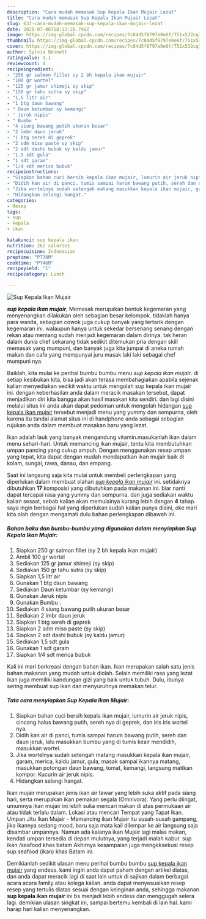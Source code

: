 ```yaml
---
description: "Cara mudah memasak Sup Kepala Ikan Mujair Lezat"
title: "Cara mudah memasak Sup Kepala Ikan Mujair Lezat"
slug: 637-cara-mudah-memasak-sup-kepala-ikan-mujair-lezat
date: 2020-07-06T18:12:28.748Z
image: https://img-global.cpcdn.com/recipes/7c84d5f8797e0e6f/751x532cq70/sup-kepala-ikan-mujair-foto-resep-utama.jpg
thumbnail: https://img-global.cpcdn.com/recipes/7c84d5f8797e0e6f/751x532cq70/sup-kepala-ikan-mujair-foto-resep-utama.jpg
cover: https://img-global.cpcdn.com/recipes/7c84d5f8797e0e6f/751x532cq70/sup-kepala-ikan-mujair-foto-resep-utama.jpg
author: Sylvia Bennett
ratingvalue: 3.1
reviewcount: 4
recipeingredient:
- "250 gr salmon fillet sy 2 bh kepala ikan mujair"
- "100 gr wortel"
- "125 gr jamur shimeji sy skip"
- "150 gr tahu sutra sy skip"
- "1,5 litr air"
- "1 btg daun bawang"
- " Daun ketumbar sy kemangi"
- " Jeruk nipis"
- " Bumbu "
- "4 siung bawang putih ukuran besar"
- "2 lmbr daun jeruk"
- "1 btg sereh di geprek"
- "2 sdm miso paste sy skip"
- "2 sdt dashi bubuk sy kaldu jamur"
- "1,5 sdt gula"
- "1 sdt garam"
- "1/4 sdt merica bubuk"
recipeinstructions:
- "Siapkan bahan cuci bersih kepala ikan mujair, lumurin air jeruk nipis, cincang halus bawang putih, sereh nya di geprek, dan iris iris wortel nya."
- "Didih kan air di panci, tumis sampai harum bawang putih, sereh dan daun jeruk, lalu masukkan bumbu yang di tumis keair mendidih, masukkan wortel."
- "Jika wortelnya sudah setengah matang masukkan kepala ikan mujair, garam, merica, kaldu jamur, gula, masak sampai ikannya matang, masukkan potongan daun bawang, tomat, kemangi, langsung matikan kompor. Kucurin air jeruk nipis."
- "Hidangkan selangi hangat."
categories:
- Resep
tags:
- sup
- kepala
- ikan

katakunci: sup kepala ikan 
nutrition: 262 calories
recipecuisine: Indonesian
preptime: "PT38M"
cooktime: "PT46M"
recipeyield: "1"
recipecategory: Lunch

---
```



![Sup Kepala Ikan Mujair](https://img-global.cpcdn.com/recipes/7c84d5f8797e0e6f/751x532cq70/sup-kepala-ikan-mujair-foto-resep-utama.jpg)

<b><i>sup kepala ikan mujair</i></b>, Memasak merupakan bentuk kegemaran yang menyenangkan dilakukan oleh sebagian besar kelompok. tidaklah hanya para wanita, sebagian cowok juga cukup banyak yang tertarik dengan kegemaran ini. walaupun hanya untuk sekedar bersenang senang dengan rekan atau memang sudah menjadi kegemaran dalam dirinya. tak heran dalam dunia chef sekarang tidak sedikit ditemukan pria dengan skill memasak yang mumpuni, dan banyak juga kita jumpai di aneka rumah makan dan cafe yang mempunyai juru masak laki laki sebagai chef mumpuni nya.

Baiklah, kita mulai ke perihal bumbu bumbu menu <i>sup kepala ikan mujair</i>. di setiap kesibukan kita, bisa jadi akan terasa membahagiakan apabila sejenak kalian menyediakan sedikit waktu untuk mengolah sup kepala ikan mujair ini. dengan keberhasilan anda dalam meracik masakan tersebut, dapat menjadikan diri kita bangga akan hasil masakan kita sendiri. dan lagi disini melalui situs ini anda akan dapat pedoman untuk mengolah hidangan <u>sup kepala ikan mujair</u> tersebut menjadi menu yang yummy dan sempurna, oleh karena itu tandai alamat situs ini di handphone anda sebagai sebagian rujukan anda dalam membuat masakan baru yang lezat.

Ikan adalah lauk yang banyak mengandung vitamin.masukanlah ikan dalam menu sehari-hari. Untuk memancing ikan mujair, tentu kita membutuhkan umpan pancing yang cukup ampuh. Dengan menggunakan resep umpan yang tepat, kita dapat dengan mudah mendapatkan ikan mujair baik di kolam, sungai, rawa, danau, dan empang.


Saat ini langsung saja kita mulai untuk membeli perlengkapan yang diperlukan dalam membuat olahan <u><i>sup kepala ikan mujair</i></u> ini. setidaknya dibutuhkan <b>17</b> komposisi yang dibutuhkan pada makanan ini. biar nanti dapat tercapai rasa yang yummy dan sempurna. dan juga sediakan waktu kalian sesaat, sebab kalian akan memulainya kurang lebih dengan <b>4</b> tahap. saya ingin berbagai hal yang diperlukan sudah kalian punya disini, oke mari kita olah dengan mengamati dulu bahan perlengkapan dibawah ini.

<!--inarticleads1-->

##### Bahan baku dan bumbu-bumbu yang digunakan dalam menyiapkan Sup Kepala Ikan Mujair:

1. Siapkan 250 gr salmon fillet (sy 2 bh kepala ikan mujair)
1. Ambil 100 gr wortel
1. Sediakan 125 gr jamur shimeji (sy skip)
1. Sediakan 150 gr tahu sutra (sy skip)
1. Siapkan 1,5 litr air
1. Gunakan 1 btg daun bawang
1. Sediakan  Daun ketumbar (sy kemangi)
1. Gunakan  Jeruk nipis
1. Gunakan  Bumbu :
1. Sediakan 4 siung bawang putih ukuran besar
1. Sediakan 2 lmbr daun jeruk
1. Siapkan 1 btg sereh di geprek
1. Siapkan 2 sdm miso paste (sy skip)
1. Siapkan 2 sdt dashi bubuk (sy kaldu jamur)
1. Sediakan 1,5 sdt gula
1. Gunakan 1 sdt garam
1. Siapkan 1/4 sdt merica bubuk


Kali ini mari berkreasi dengan bahan ikan. Ikan merupakan salah satu jenis bahan makanan yang mudah untuk diolah. Selain memiliki rasa yang lezat ikan juga memiliki kandungan gizi yang baik untuk tubuh. Dulu, ibunya sering membuat sup ikan dan menyuruhnya memakan telur. 

<!--inarticleads2-->

##### Tata cara menyiapkan Sup Kepala Ikan Mujair:

1. Siapkan bahan cuci bersih kepala ikan mujair, lumurin air jeruk nipis, cincang halus bawang putih, sereh nya di geprek, dan iris iris wortel nya.
1. Didih kan air di panci, tumis sampai harum bawang putih, sereh dan daun jeruk, lalu masukkan bumbu yang di tumis keair mendidih, masukkan wortel.
1. Jika wortelnya sudah setengah matang masukkan kepala ikan mujair, garam, merica, kaldu jamur, gula, masak sampai ikannya matang, masukkan potongan daun bawang, tomat, kemangi, langsung matikan kompor. Kucurin air jeruk nipis.
1. Hidangkan selangi hangat.


Ikan mujair merupakan jenis ikan air tawar yang lebih suka aktif pada siang hari, serta merupakan ikan pemakan segala (Omnivora). Yang perlu diingat, umumnya ikan mujair ini lebih suka mencari makan di atas permukaan air atau tidak terlalu dalam. Lokasi atau mencari Tempat yang Tapat Ikan. Umpan Jitu Ikan Mujair - Memancing ikan Mujair itu susah-susah gampang, jika ikannya sedang mood, baru saja mata kail dilempar ke air langsung saja disambar umpannya. Namun ada kalanya ikan Mujair lagi malas makan, kendati umpan tersedia di depan mulutnya, yang terjadi malah kabur. sup ikan /seafood khas batam Akhirnya kesampaian juga mengeksekusi resep sup seafood (ikan) khas Batam ini. 

Demikianlah sedikit ulasan menu perihal bumbu bumbu <u>sup kepala ikan mujair</u> yang endess. kami ingin anda dapat paham dengan artikel diatas, dan anda dapat meracik lagi di saat lain untuk di sajikan dalam berbagai acara acara family atau kolega kalian. anda dapat menyesuaikan resep resep yang tertulis diatas sesuai dengan keinginan anda, sehingga makanan <b>sup kepala ikan mujair</b> ini bs menjadi lebih endess dan menggugah selera lagi. demikian ulasan singkat ini, sampai bertemu kembali di lain hal. kami harap hari kalian menyenangkan.
